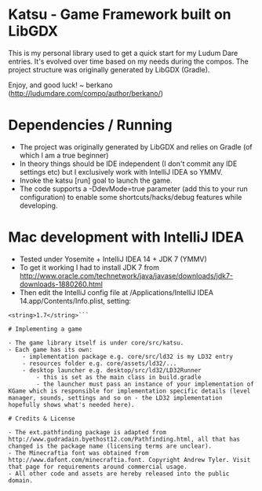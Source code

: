 # Katsu - Game Framework built on LibGDX

This is my personal library used to get a quick start for my Ludum Dare entries.
It's evolved over time based on my needs during the compos. The project structure was originally generated by LibGDX (Gradle).

Enjoy, and good luck! ~ berkano (http://ludumdare.com/compo/author/berkano/)

# Dependencies / Running

- The project was originally generated by LibGDX and relies on Gradle (of which I am a true beginner)
- In theory things should be IDE independent (I don't commit any IDE settings etc) but I exclusively work with IntelliJ IDEA so YMMV.
- Invoke the katsu \[run\] goal to launch the game.
- The code supports a -DdevMode=true parameter (add this to your run configuration) to enable some shortcuts/hacks/debug features while developing.

# Mac development with IntelliJ IDEA

- Tested under Yosemite + IntelliJ IDEA 14 + JDK 7 (YMMV)
- To get it working I had to install JDK 7 from http://www.oracle.com/technetwork/java/javase/downloads/jdk7-downloads-1880260.html
- Then edit the IntelliJ config file at /Applications/IntelliJ IDEA 14.app/Contents/Info.plist, setting:
```<key>JVMVersion</key>
<string>1.7</string>```

# Implementing a game

- The game library itself is under core/src/katsu.
- Each game has its own:
    - implementation package e.g. core/src/ld32 is my LD32 entry
    - resources folder e.g. core/assets/ld32/...
    - desktop launcher e.g. desktop/src/ld32/LD32Runner
        - this is set as the main class in build.gradle
        - the launcher must pass an instance of your implementation of KGame which is responsible for implementation specific details (level manager, sounds, settings and so on - the LD32 implementation hopefully shows what's needed here).

# Credits & License

- The ext.pathfinding package is adapted from http://www.gudradain.byethost12.com/Pathfinding.html, all that has changed is the package name (licensing terms are unclear).
- The Minecraftia font was obtained from http://www.dafont.com/minecraftia.font. Copyright Andrew Tyler. Visit that page for requirements around commercial usage.
- All other code and assets are hereby released into the public domain.
